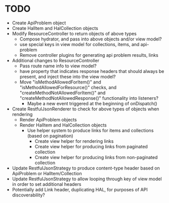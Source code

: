 TODO
====

- Create ApiProblem object
- Create HalItem and HalCollection objects
- Modify ResourceController to return objects of above types
  - Compose hydrator, and pass into above objects and/or view model?
  - use special keys in view model for collections, items, and api-problem
  - Remove controller plugins for generating api problem results, links
- Additional changes to ResourceController
  - Pass route name info to view model?
  - have property that indicates response headers that should always be present,
    and inject these into the view model?
  - Move "isMethodAllowedForItem()" and "isMethodAllowedForResource()" checks,
    and "createMethodNotAllowedForItem()" and "createMethodNotAllowedResponse()"
    functionality into listeners?
    - Maybe a new event triggered at the beginning of onDispatch()
- Create RestfulJsonRenderer to check for above types of objects when rendering
  - Render ApiProblem objects
  - Render HalItem and HalCollection objects
    - Use helper system to produce links for items and collections (based on
      pagination)
      - Create view helper for rendering links
      - Create view helper for producing links from paginated collection
      - Create view helper for producing links from non-paginated collection
- Update RestfulJsonStrategy to produce content-type header based on ApiProblem
  or HalItem/Collection
- Update RestfulJsonStrategy to allow looping through key of view model in order
  to set additional headers
- Potentially add Link header, duplicating HAL, for purposes of API
  discoverability?
